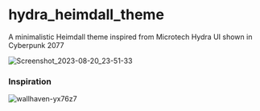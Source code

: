 # hydra_heimdall_theme

A minimalistic Heimdall theme inspired from Microtech Hydra UI shown in Cyberpunk 2077

![Screenshot_2023-08-20_23-51-33](https://github.com/thewhiteh4t/hydra_heimdall_theme/assets/36354846/14c57b2d-93af-4f49-8faa-a6c605eeb66e)

### Inspiration
![wallhaven-yx76z7](https://github.com/thewhiteh4t/hydra_heimdall_theme/assets/36354846/2c1d437a-81dd-4954-905a-744a254a7e8f)
